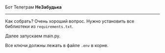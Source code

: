 Бот Телеграм **НеЗабудька**



---

Как собрать? Очень хороший вопрос. Нужно установить все библиотеки из `requirements.txt`.

Далее запускаем main.py.

Все ключи должны лежать в файле `.env` в корне.


